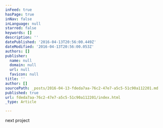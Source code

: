 ```yaml
---
inFeed: true
hasPage: true
inNav: false
inLanguage: null
starred: false
keywords: []
description: ''
datePublished: '2016-04-13T20:56:00.449Z'
dateModified: '2016-04-13T20:56:00.053Z'
authors: []
publisher:
  name: null
  domain: null
  url: null
  favicon: null
title: ''
author: []
sourcePath: _posts/2016-04-13-fdeda7aa-76c2-47e7-a5c5-51c90a112201.md
published: true
url: fdeda7aa-76c2-47e7-a5c5-51c90a112201/index.html
_type: Article

---
```

next project